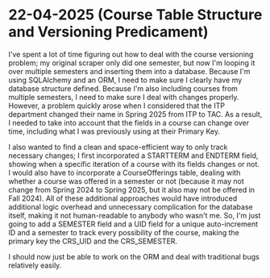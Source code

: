 # 22-04-2025 (Course Table Structure and Versioning Predicament)

I've spent a lot of time figuring out how to deal with the course versioning problem; my original scraper only did one semester, but now I'm looping it over multiple semesters and inserting them into a database. Because I'm using SQLAlchemy and an ORM, I need to make sure I clearly have my database structure defined. Because I'm also including courses from multiple semesters, I need to make sure I deal with changes properly. However, a problem quickly arose when I considered that the ITP department changed their name in Spring 2025 from ITP to TAC. As a result, I needed to take into account that the fields in a course can change over time, including what I was previously using at their Primary Key.

I also wanted to find a clean and space-efficient way to only track necessary changes; I first incorporated a STARTTERM and ENDTERM field, showing when a specific iteration of a course with its fields changes or not. I would also have to incorporate a CourseOfferings table, dealing with whether a course was offered in a semester or not (because it may not change from Spring 2024 to Spring 2025, but it also may not be offered in Fall 2024). All of these additional approaches would have introduced additional logic overhead and unnecessary complication for the database itself, making it not human-readable to anybody who wasn't me. So, I'm just going to add a SEMESTER field and a UID field for a unique auto-increment ID and a semester to track every possibility of the course, making the primary key the CRS_UID and the CRS_SEMESTER.

I should now just be able to work on the ORM and deal with traditional bugs relatively easily.

